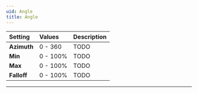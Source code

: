 ```yaml
---
uid: Angle
title: Angle
---
```


| Setting     | Values      | Description |
| :---------- | :---------- | :---------- |
| **Azimuth** | 0 - 360     | TODO       |
| **Min**     | 0 - 100% | TODO       |
| **Max**     | 0 - 100% | TODO       |
| **Falloff** | 0 - 100% | TODO       |




***

<!--examples-->